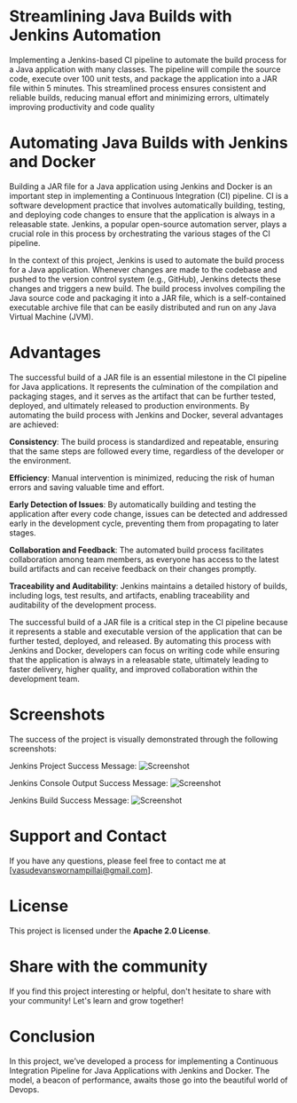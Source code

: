 # Streamlining Java Builds with Jenkins Automation

Implementing a Jenkins-based CI pipeline to automate the build process for a Java application with many classes. The pipeline will compile the source code, execute over 100 unit tests, and package the application into a JAR file within 5 minutes. This streamlined process ensures consistent and reliable builds, reducing manual effort and minimizing errors, ultimately improving productivity and code quality

# Automating Java Builds with Jenkins and Docker

Building a JAR file for a Java application using Jenkins and Docker is an important step in implementing a Continuous Integration (CI) pipeline. CI is a software development practice that involves automatically building, testing, and deploying code changes to ensure that the application is always in a releasable state. Jenkins, a popular open-source automation server, plays a crucial role in this process by orchestrating the various stages of the CI pipeline.

In the context of this project, Jenkins is used to automate the build process for a Java application. Whenever changes are made to the codebase and pushed to the version control system (e.g., GitHub), Jenkins detects these changes and triggers a new build. The build process involves compiling the Java source code and packaging it into a JAR file, which is a self-contained executable archive file that can be easily distributed and run on any Java Virtual Machine (JVM).

# Advantages 

The successful build of a JAR file is an essential milestone in the CI pipeline for Java applications. It represents the culmination of the compilation and packaging stages, and it serves as the artifact that can be further tested, deployed, and ultimately released to production environments. By automating the build process with Jenkins and Docker, several advantages are achieved:

**Consistency**: The build process is standardized and repeatable, ensuring that the same steps are followed every time, regardless of the developer or the environment.

**Efficiency**: Manual intervention is minimized, reducing the risk of human errors and saving valuable time and effort.

**Early Detection of Issues**: By automatically building and testing the application after every code change, issues can be detected and addressed early in the development cycle, preventing them from propagating to later stages.

**Collaboration and Feedback**: The automated build process facilitates collaboration among team members, as everyone has access to the latest build artifacts and can receive feedback on their changes promptly.

**Traceability and Auditability**: Jenkins maintains a detailed history of builds, including logs, test results, and artifacts, enabling traceability and auditability of the development process.

The successful build of a JAR file is a critical step in the CI pipeline because it represents a stable and executable version of the application that can be further tested, deployed, and released. By automating this process with Jenkins and Docker, developers can focus on writing code while ensuring that the application is always in a releasable state, ultimately leading to faster delivery, higher quality, and improved collaboration within the development team.

# Screenshots 


The success of the project is visually demonstrated through the following screenshots:

Jenkins Project Success Message:
![Screenshot](jenkins_success_msg_project.png)

Jenkins Console Output Success Message:
![Screenshot](jenkins_console_output.png)

Jenkins Build Success Message:
![Screenshot](jenkins_build_success_message.png)

# Support and Contact

If you have any questions, please feel free to contact me at [vasudevanswornampillai@gmail.com].

# License

This project is licensed under the **Apache 2.0 License**.

# Share with the community

If you find this project interesting or helpful, don't hesitate to share with your community! Let's learn and grow together!

# Conclusion

In this project, we’ve developed a process for implementing a Continuous Integration Pipeline for Java Applications with Jenkins and Docker. The model, a beacon of performance, awaits those go into the beautiful world of Devops.




